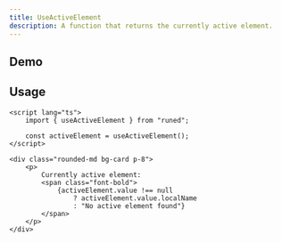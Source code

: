 ```yaml
---
title: UseActiveElement
description: A function that returns the currently active element.
---
```


<script>
import { UseActiveElementDemo } from '$lib/components/demos';
</script>

## Demo

<UseActiveElementDemo />

## Usage

```svelte
<script lang="ts">
	import { useActiveElement } from "runed";

	const activeElement = useActiveElement();
</script>

<div class="rounded-md bg-card p-8">
	<p>
		Currently active element:
		<span class="font-bold">
			{activeElement.value !== null
				? activeElement.value.localName
				: "No active element found"}
		</span>
	</p>
</div>
```
